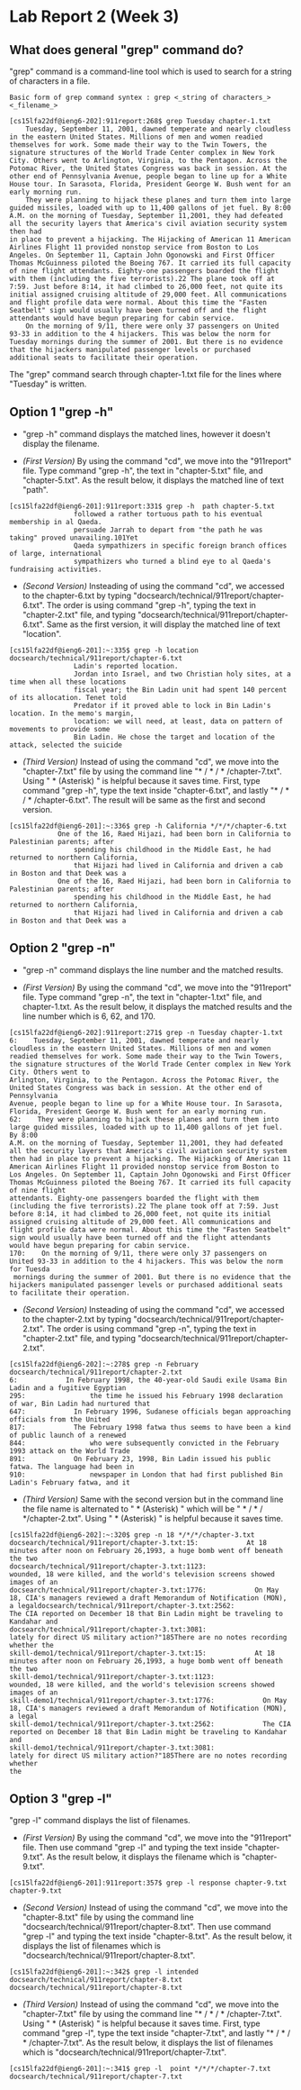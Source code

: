 # __Lab Report 2 (Week 3)__

## __What does general "grep" command do?__

"grep" command is a command-line tool which is used to search for a string of characters in a file.

```
Basic form of grep command syntex : grep <_string of characters_> <_filename_>
```
```
[cs15lfa22df@ieng6-202]:911report:268$ grep Tuesday chapter-1.txt
    Tuesday, September 11, 2001, dawned temperate and nearly cloudless in the eastern United States. Millions of men and women readied themselves for work. Some made their way to the Twin Towers, the signature structures of the World Trade Center complex in New York City. Others went to Arlington, Virginia, to the Pentagon. Across the Potomac River, the United States Congress was back in session. At the other end of Pennsylvania Avenue, people began to line up for a White House tour. In Sarasota, Florida, President George W. Bush went for an early morning run.
    They were planning to hijack these planes and turn them into large guided missiles, loaded with up to 11,400 gallons of jet fuel. By 8:00 A.M. on the morning of Tuesday, September 11,2001, they had defeated all the security layers that America's civil aviation security system then had 
in place to prevent a hijacking. The Hijacking of American 11 American Airlines Flight 11 provided nonstop service from Boston to Los Angeles. On September 11, Captain John Ogonowski and First Officer Thomas McGuinness piloted the Boeing 767. It carried its full capacity of nine flight attendants. Eighty-one passengers boarded the flight with them (including the five terrorists).22 The plane took off at 7:59. Just before 8:14, it had climbed to 26,000 feet, not quite its initial assigned cruising altitude of 29,000 feet. All communications and flight profile data were normal. About this time the "Fasten Seatbelt" sign would usually have been turned off and the flight attendants would have begun preparing for cabin service.
    On the morning of 9/11, there were only 37 passengers on United 93-33 in addition to the 4 hijackers. This was below the norm for Tuesday mornings during the summer of 2001. But there is no evidence that the hijackers manipulated passenger levels or purchased additional seats to facilitate their operation.
```

The "grep" command search through chapter-1.txt file for the lines where "Tuesday" is written. 

## __Option 1 "grep -h"__

- "grep -h" command displays the matched lines, however it doesn't display the filename.

- _(First Version)_ By using the command "cd", we move into the "911report" file. Type command "grep -h", the text in "chapter-5.txt" file, and "chapter-5.txt". As the result below, it displays the matched line of text "path".

```
[cs15lfa22df@ieng6-201]:911report:331$ grep -h  path chapter-5.txt
                followed a rather tortuous path to his eventual membership in al Qaeda.
                persuade Jarrah to depart from "the path he was taking" proved unavailing.101Yet
                Qaeda sympathizers in specific foreign branch offices of large, international
                sympathizers who turned a blind eye to al Qaeda's fundraising activities.
```
- _(Second Version)_ Insteading of using the command "cd", we accessed to the chapter-6.txt by typing "docsearch/technical/911report/chapter-6.txt". The order is using command "grep -h", typing the text in "chapter-2.txt" file, and typing "docsearch/technical/911report/chapter-6.txt". Same as the first version, it will display the matched line of text "location".

```
[cs15lfa22df@ieng6-201]:~:335$ grep -h location docsearch/technical/911report/chapter-6.txt
                Ladin's reported location.
                Jordan into Israel, and two Christian holy sites, at a time when all these locations
                fiscal year; the Bin Ladin unit had spent 140 percent of its allocation. Tenet told
                Predator if it proved able to lock in Bin Ladin's location. In the memo's margin,
                location: we will need, at least, data on pattern of movements to provide some
                Bin Ladin. He chose the target and location of the attack, selected the suicide
```
- _(Third Version)_ Instead of using the command "cd", we move into the "chapter-7.txt" file by using the command line "* / * / * /chapter-7.txt". Using " * (Asterisk) " is helpful because it saves time. First, type command "grep -h", type the text inside "chapter-6.txt", and lastly "* / * / * /chapter-6.txt". The result will be same as the first and second version.
```
[cs15lfa22df@ieng6-201]:~:336$ grep -h California */*/*/chapter-6.txt
            One of the 16, Raed Hijazi, had been born in California to Palestinian parents; after
                spending his childhood in the Middle East, he had returned to northern California,
                that Hijazi had lived in California and driven a cab in Boston and that Deek was a
            One of the 16, Raed Hijazi, had been born in California to Palestinian parents; after
                spending his childhood in the Middle East, he had returned to northern California,
                that Hijazi had lived in California and driven a cab in Boston and that Deek was a
```
## __Option 2 "grep -n"__

- "grep -n" command displays the line number and the matched results.

- _(First Version)_ By using the command "cd", we move into the "911report" file. Type command "grep -n", the text in "chapter-1.txt" file, and chapter-1.txt. As the result below, it displays the matched results and the line number which is 6, 62, and 170.

```
[cs15lfa22df@ieng6-202]:911report:271$ grep -n Tuesday chapter-1.txt
6:    Tuesday, September 11, 2001, dawned temperate and nearly cloudless in the eastern United States. Millions of men and women readied themselves for work. Some made their way to the Twin Towers, the signature structures of the World Trade Center complex in New York City. Others went to 
Arlington, Virginia, to the Pentagon. Across the Potomac River, the United States Congress was back in session. At the other end of Pennsylvania 
Avenue, people began to line up for a White House tour. In Sarasota, Florida, President George W. Bush went for an early morning run.
62:    They were planning to hijack these planes and turn them into large guided missiles, loaded with up to 11,400 gallons of jet fuel. By 8:00 
A.M. on the morning of Tuesday, September 11,2001, they had defeated all the security layers that America's civil aviation security system then had in place to prevent a hijacking. The Hijacking of American 11 American Airlines Flight 11 provided nonstop service from Boston to Los Angeles. On September 11, Captain John Ogonowski and First Officer Thomas McGuinness piloted the Boeing 767. It carried its full capacity of nine flight 
attendants. Eighty-one passengers boarded the flight with them (including the five terrorists).22 The plane took off at 7:59. Just before 8:14, it had climbed to 26,000 feet, not quite its initial assigned cruising altitude of 29,000 feet. All communications and flight profile data were normal. About this time the "Fasten Seatbelt" sign would usually have been turned off and the flight attendants would have begun preparing for cabin service.
170:    On the morning of 9/11, there were only 37 passengers on United 93-33 in addition to the 4 hijackers. This was below the norm for Tuesda 
 mornings during the summer of 2001. But there is no evidence that the hijackers manipulated passenger levels or purchased additional seats to facilitate their operation.
```
- _(Second Version)_ Insteading of using the command "cd", we accessed to the chapter-2.txt by typing "docsearch/technical/911report/chapter-2.txt". The order is using command "grep -n", typing the text in "chapter-2.txt" file, and typing "docsearch/technical/911report/chapter-2.txt".

```
[cs15lfa22df@ieng6-202]:~:278$ grep -n February docsearch/technical/911report/chapter-2.txt
6:            In February 1998, the 40-year-old Saudi exile Usama Bin Ladin and a fugitive Egyptian
295:                the time he issued his February 1998 declaration of war, Bin Ladin had nurtured that
647:            In February 1996, Sudanese officials began approaching officials from the United
817:            The February 1998 fatwa thus seems to have been a kind of public launch of a renewed
844:                who were subsequently convicted in the February 1993 attack on the World Trade
891:            On February 23, 1998, Bin Ladin issued his public fatwa. The language had been in
910:                newspaper in London that had first published Bin Ladin's February fatwa, and it
```
- _(Third Version)_ Same with the second version but in the command line the file name is alternated to " * (Asterisk) " which will be " * / * / */chapter-2.txt". Using " * (Asterisk) " is helpful because it saves time. 
```
[cs15lfa22df@ieng6-202]:~:320$ grep -n 18 */*/*/chapter-3.txt
docsearch/technical/911report/chapter-3.txt:15:            At 18 minutes after noon on February 26,1993, a huge bomb went off beneath the two    
docsearch/technical/911report/chapter-3.txt:1123:                wounded, 18 were killed, and the world's television screens showed images of an 
docsearch/technical/911report/chapter-3.txt:1776:            On May 18, CIA's managers reviewed a draft Memorandum of Notification (MON), a legaldocsearch/technical/911report/chapter-3.txt:2562:            The CIA reported on December 18 that Bin Ladin might be traveling to Kandahar and   
docsearch/technical/911report/chapter-3.txt:3081:                lately for direct US military action?"185There are no notes recording whether the
skill-demo1/technical/911report/chapter-3.txt:15:            At 18 minutes after noon on February 26,1993, a huge bomb went off beneath the two  
skill-demo1/technical/911report/chapter-3.txt:1123:                wounded, 18 were killed, and the world's television screens showed images of an
skill-demo1/technical/911report/chapter-3.txt:1776:            On May 18, CIA's managers reviewed a draft Memorandum of Notification (MON), a legal
skill-demo1/technical/911report/chapter-3.txt:2562:            The CIA reported on December 18 that Bin Ladin might be traveling to Kandahar and 
skill-demo1/technical/911report/chapter-3.txt:3081:                lately for direct US military action?"185There are no notes recording whether 
the
```


## __Option 3 "grep -l"__

"grep -l" command displays the list of filenames. 

- _(First Version)_ By using the command "cd", we move into the "911report" file. Then use command "grep -l" and typing the text inside "chapter-9.txt". As the result below, it displays the filename which is "chapter-9.txt".
```
[cs15lfa22df@ieng6-201]:911report:357$ grep -l response chapter-9.txt
chapter-9.txt
```
- _(Second Version)_ Instead of using the command "cd", we move into the "chapter-8.txt" file by using the command line "docsearch/technical/911report/chapter-8.txt". Then use command "grep -l" and typing the text inside "chapter-8.txt". As the result below, it displays the list of filenames which is "docsearch/technical/911report/chapter-8.txt".
```
[cs15lfa22df@ieng6-201]:~:342$ grep -l intended docsearch/technical/911report/chapter-8.txt
docsearch/technical/911report/chapter-8.txt
```
- _(Third Version)_ Instead of using the command "cd", we move into the "chapter-7.txt" file by using the command line "* / * / * /chapter-7.txt". Using " * (Asterisk) " is helpful because it saves time. First, type command "grep -l", type the text inside "chapter-7.txt", and lastly "* / * / * /chapter-7.txt". As the result below, it displays the list of filenames which is "docsearch/technical/911report/chapter-7.txt".
```
[cs15lfa22df@ieng6-201]:~:341$ grep -l  point */*/*/chapter-7.txt
docsearch/technical/911report/chapter-7.txt
```
